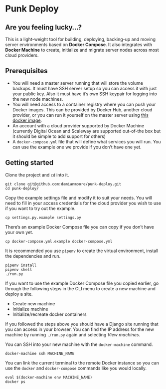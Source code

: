 # Punk Deploy

## Are you feeling lucky…?

This is a light-weight tool for building, deploying, backing-up and moving
server environments based on **Docker Compose**. It also integrates with
**Docker Machine** to create, initialize and migrate server nodes across most
cloud providers.


## Prerequisites

* You will need a master server running that will store the volume backups. It
  must have SSH server setup so you can access it with just your public key.
  Also it must have it’s own SSH keypair for logging into the new node machines.
* You will need access to a container registry where you can push your Docker
  images. This can be provided by Docker Hub, another cloud provider, or you
  can run it yourself on the master server using
  [this docker image](https://hub.docker.com/r/_/registry/).
* An account with a cloud provider supported by Docker Machine (currently
  Digital Ocean and Scaleway are supported out-of-the box but it should be
  simple to add support for others)
* A `docker-compose.yml` file that will define what services you will run. You
  can use the example one we provide if you don’t have one yet.


## Getting started

Clone the project and `cd` into it.

    git clone git@github.com:damianmoore/punk-deploy.git
    cd punk-deploy/

Copy the example settings file and modify it to suit your needs. You will need
to fill in your access credentials for the cloud provider you wish to use if you
want to try out the example.

    cp settings.py.example settings.py

There’s an example Docker Compose file you can copy if you don’t have your
own yet.

    cp docker-compose.yml.example docker-compose.yml

It is recommended you use `pipenv` to create the virtual environment, install
the dependencies and run.

    pipenv install
    pipenv shell
    ./run.py

If you want to use the example Docker Compose file you copied earlier, go
through the following steps in the CLI menu to create a new machine and deploy a
site.

* Create new machine
* Initialize machine
* Initialize/recreate docker containers

If you followed the steps above you should have a Django site running that you
can access in your browser. You can find the IP address for the new machine by
running `./run.py` again and selecting *View machines*.

You can SSH into your new machine with the `docker-machine` command.

    docker-machine ssh MACHINE_NAME

You can link the current terminal to the remote Docker instance so you can use
the `docker` and `docker-compose` commands like you would locally.

    eval $(docker-machine env MACHINE_NAME)
    docker ps
